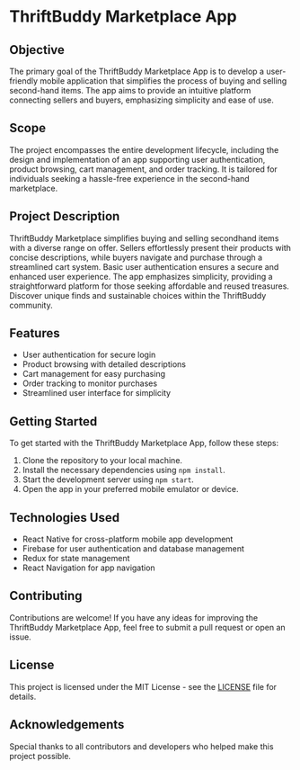 # ThriftBuddy Marketplace App

## Objective
The primary goal of the ThriftBuddy Marketplace App is to develop a user-friendly mobile application that simplifies the process of buying and selling second-hand items. The app aims to provide an intuitive platform connecting sellers and buyers, emphasizing simplicity and ease of use.

## Scope
The project encompasses the entire development lifecycle, including the design and implementation of an app supporting user authentication, product browsing, cart management, and order tracking. It is tailored for individuals seeking a hassle-free experience in the second-hand marketplace.

## Project Description
ThriftBuddy Marketplace simplifies buying and selling secondhand items with a diverse range on offer. Sellers effortlessly present their products with concise descriptions, while buyers navigate and purchase through a streamlined cart system. Basic user authentication ensures a secure and enhanced user experience. The app emphasizes simplicity, providing a straightforward platform for those seeking affordable and reused treasures. Discover unique finds and sustainable choices within the ThriftBuddy community.

## Features
- User authentication for secure login
- Product browsing with detailed descriptions
- Cart management for easy purchasing
- Order tracking to monitor purchases
- Streamlined user interface for simplicity

## Getting Started
To get started with the ThriftBuddy Marketplace App, follow these steps:
1. Clone the repository to your local machine.
2. Install the necessary dependencies using `npm install`.
3. Start the development server using `npm start`.
4. Open the app in your preferred mobile emulator or device.

## Technologies Used
- React Native for cross-platform mobile app development
- Firebase for user authentication and database management
- Redux for state management
- React Navigation for app navigation

## Contributing
Contributions are welcome! If you have any ideas for improving the ThriftBuddy Marketplace App, feel free to submit a pull request or open an issue.

## License
This project is licensed under the MIT License - see the [LICENSE](LICENSE) file for details.

## Acknowledgements
Special thanks to all contributors and developers who helped make this project possible.
